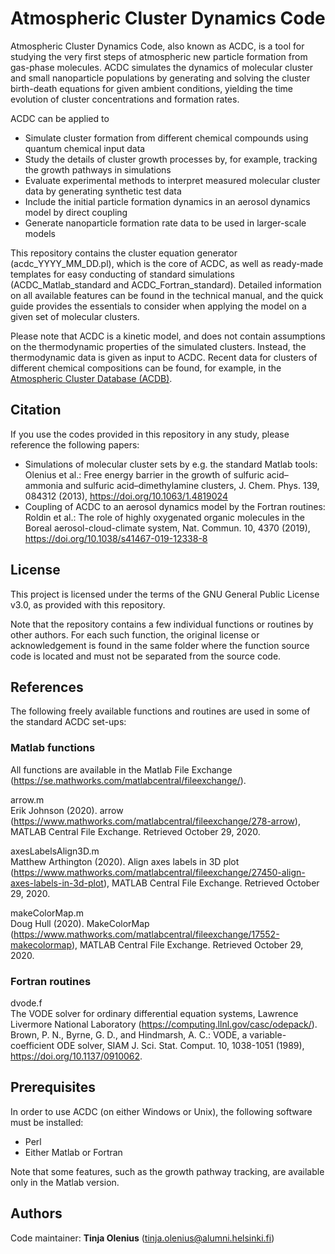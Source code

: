 # Atmospheric Cluster Dynamics Code

Atmospheric Cluster Dynamics Code, also known as ACDC, is a tool for studying the very first steps of atmospheric new particle formation from gas-phase molecules. ACDC simulates the dynamics of molecular cluster and small nanoparticle populations by generating and solving the cluster birth-death equations for given ambient conditions, yielding the time evolution of cluster concentrations and formation rates.

ACDC can be applied to

* Simulate cluster formation from different chemical compounds using quantum chemical input data
* Study the details of cluster growth processes by, for example, tracking the growth pathways in simulations
* Evaluate experimental methods to interpret measured molecular cluster data by generating synthetic test data
* Include the initial particle formation dynamics in an aerosol dynamics model by direct coupling
* Generate nanoparticle formation rate data to be used in larger-scale models

This repository contains the cluster equation generator (acdc_YYYY_MM_DD.pl), which is the core of ACDC, as well as ready-made templates for easy conducting of standard simulations (ACDC_Matlab_standard and ACDC_Fortran_standard). Detailed information on all available features can be found in the technical manual, and the quick guide provides the essentials to consider when applying the model on a given set of molecular clusters.

Please note that ACDC is a kinetic model, and does not contain assumptions on the thermodynamic properties of the simulated clusters. Instead, the thermodynamic data is given as input to ACDC. Recent data for clusters of different chemical compositions can be found, for example, in the [Atmospheric Cluster Database (ACDB)](https://github.com/elmjonas/ACDB).

## Citation

If you use the codes provided in this repository in any study, please reference the following papers:

* Simulations of molecular cluster sets by e.g. the standard Matlab tools: Olenius et al.: Free energy barrier in the growth of sulfuric acid–ammonia and sulfuric acid–dimethylamine clusters, J. Chem. Phys. 139, 084312 (2013), https://doi.org/10.1063/1.4819024
* Coupling of ACDC to an aerosol dynamics model by the Fortran routines: Roldin et al.: The role of highly oxygenated organic molecules in the Boreal aerosol-cloud-climate system, Nat. Commun. 10, 4370 (2019), https://doi.org/10.1038/s41467-019-12338-8

## License

This project is licensed under the terms of the GNU General Public License v3.0, as provided with this repository.

Note that the repository contains a few individual functions or routines by other authors. For each such function, the original license or acknowledgement is found in the same folder where the function source code is located and must not be separated from the source code.

## References

The following freely available functions and routines are used in some of the standard ACDC set-ups:

### Matlab functions

All functions are available in the Matlab File Exchange (https://se.mathworks.com/matlabcentral/fileexchange/).

arrow.m<br/>
Erik Johnson (2020). arrow (https://www.mathworks.com/matlabcentral/fileexchange/278-arrow), MATLAB Central File Exchange. Retrieved October 29, 2020.

axesLabelsAlign3D.m<br/>
Matthew Arthington (2020). Align axes labels in 3D plot (https://www.mathworks.com/matlabcentral/fileexchange/27450-align-axes-labels-in-3d-plot), MATLAB Central File Exchange. Retrieved October 29, 2020.

makeColorMap.m<br/>
Doug Hull (2020). MakeColorMap (https://www.mathworks.com/matlabcentral/fileexchange/17552-makecolormap), MATLAB Central File Exchange. Retrieved October 29, 2020.

### Fortran routines

dvode.f<br/>
The VODE solver for ordinary differential equation systems, Lawrence Livermore National Laboratory (https://computing.llnl.gov/casc/odepack/).<br/>
Brown, P. N., Byrne, G. D., and Hindmarsh, A. C.: VODE, a variable-coefficient ODE solver, SIAM J. Sci. Stat. Comput. 10, 1038-1051 (1989), https://doi.org/10.1137/0910062.

## Prerequisites

In order to use ACDC (on either Windows or Unix), the following software must be installed:

* Perl
* Either Matlab or Fortran

Note that some features, such as the growth pathway tracking, are available only in the Matlab version.

## Authors

Code maintainer: **Tinja Olenius** (tinja.olenius@alumni.helsinki.fi)
